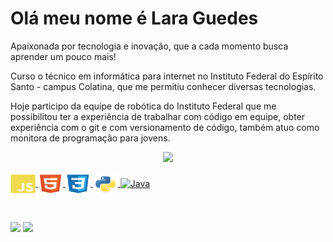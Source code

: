<h1> Olá meu nome é Lara Guedes </h1>
<P>Apaixonada por tecnologia e inovação, que a cada momento busca aprender um pouco mais! </P>
<p>Curso o técnico em informática para internet no Instituto Federal do Espírito Santo - campus Colatina, que me permitiu conhecer diversas tecnologias.</p>
<p>Hoje participo da equipe de robótica do Instituto Federal que me possibilitou ter a experiência de trabalhar com código em equipe, obter experiência com o git e com versionamento de código, também atuo como monitora de programação para jovens.</p>

<div align="center">
  <a href="https://github.com/LaraGuedes">
  <img height="180em" src="https://github-readme-stats.vercel.app/api/top-langs/?username=LaraGuedes&layout=compact&langs_count=7&theme=dracula"/>
</div>

<div style="display: inline_block"><br>
  <img align="center" alt="Js" height="30" width="40" src="https://raw.githubusercontent.com/devicons/devicon/master/icons/javascript/javascript-plain.svg">
  <img align="center" alt="HTML" height="30" width="40" src="https://raw.githubusercontent.com/devicons/devicon/master/icons/html5/html5-original.svg">
  <img align="center" alt="CSS" height="30" width="40" src="https://raw.githubusercontent.com/devicons/devicon/master/icons/css3/css3-original.svg">
  <img align="center" alt="Python" height="30" width="40" src="https://raw.githubusercontent.com/devicons/devicon/master/icons/python/python-original.svg">
  <img align="center" alt="Java" height="30" width="40" src="https://cdn.jsdelivr.net/gh/devicons/devicon/icons/java/java-original-wordmark.svg" />
</div>

  ##
 
<div  style="display: inline_block"><br>
  <a href = "mailto:lara.guedes569@gmail.com"><img src="https://img.shields.io/badge/-Gmail-%23333?style=for-the-badge&logo=gmail&logoColor=white" target="_blank"></a>
  <a href="https://www.linkedin.com/in/lara-calegário-guedes/" target="_blank"><img src="https://img.shields.io/badge/-LinkedIn-%230077B5?style=for-the-badge&logo=linkedin&logoColor=white" target="_blank"></a> 
</div>
